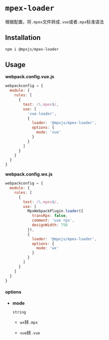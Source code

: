 # `mpex-loader`

根据配置，将`.mpex`文件转成`.vue`或者`.mpx`标准语法

## Installation

```bash
npm i @mpxjs/mpex-loader
```

## Usage

**webpack.config.vue.js**

```js
webpackconfig = {
  module: {
    rules: [
      {
        test: /\.mpex$/,
        use: [
          'vue-loader',
          {
            loader: '@mpxjs/mpex-loader',
            options: {
              mode: 'vue'
            }
          }
        ]
      }
    ]
  }
}
```

**webpack.config.wx.js**

```js
webpackconfig = {
  module: {
    rules: [
      {
        test: /\.mpex$/,
        use: [
          MpxWebpackPlugin.loader({
            transRpx: false,
            comment: 'use rpx',
            designWidth: 750
          }),
          {
            loader: '@mpxjs/mpex-loader',
            options: {
              mode: 'wx'
            }
          }
        ]
      }
    ]
  }
}


```

#### options

- **mode**

  `string `

    - `wx`转`.mpx`

    - `vue`转`.vue`





